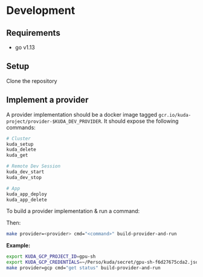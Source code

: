 # Development

## Requirements

- go v1.13

## Setup

Clone the repository

## Implement a provider

A provider implementation should be a docker image tagged `gcr.io/kuda-project/provider-$KUDA_DEV_PROVIDER`. It should expose the following commands:

```bash
# Cluster
kuda_setup
kuda_delete
kuda_get

# Remote Dev Session
kuda_dev_start
kuda_dev_stop

# App
kuda_app_deploy
kuda_app_delete
```

To build a provider implementation & run a command:

Then:

```bash
make provider=<provider> cmd="<command>" build-provider-and-run
```

**Example:**

```bash
export KUDA_GCP_PROJECT_ID=gpu-sh
export KUDA_GCP_CREDENTIALS=~/Perso/kuda/secret/gpu-sh-f6d27675cda2.json
make provider=gcp cmd="get status" build-provider-and-run
```
